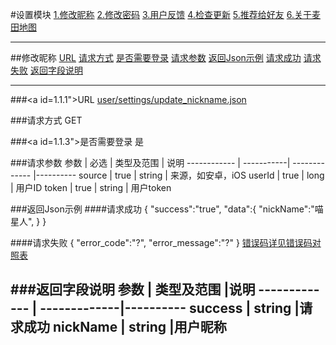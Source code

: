 #设置模块
[1.修改昵称](#1)
[2.修改密码](#2)
[3.用户反馈](#3)
[4.检查更新](#3)
[5.推荐给好友](#4)
[6.关于麦田地图](#5)

---
##<a id="1">修改昵称</a>
[URL](#1.1.1)
[请求方式](#1.1.2)
[是否需要登录](#1.1.3)
[请求参数](#1.1.4)
[返回Json示例](#1.1.5)
[请求成功](#1.1.5.1)
[请求失败](#1.1.5.2)
[返回字段说明](#1.1.6)

-------

###<a id=1.1.1">URL</a>
[user/settings/update_nickname.json](http://api.maitian.com/v1/user/settings/update_nickname.json)

###<a id="1.1.2">请求方式</a>
GET

###<a id=1.1.3">是否需要登录</a>
是

###<a id="1.1.4">请求参数</a>
     参数    | 必选 			| 类型及范围    | 说明
------------ | -----------| ------------- |---------- 
source		   | true		    | string        | 来源，如安卓，iOS
userId       | true		    | long          | 用户ID
token      	 | true		    | string        | 用户token

###<a id="1.1.5">返回Json示例</a>
####<a id="1.1.5.1">请求成功</a>
	{
		"success":"true",
		"data":{
					"nickName":"喵星人",
				}
	}

####<a id="1.1.5.2">请求失败</a>
	{
		"error_code":"?",
		"error_message":"?"
	}
[错误码详见错误码对照表](错误码对照表.md)

###<a id="1.1.6">返回字段说明</a>
     参数     | 类型及范围     |说明
------------- | -------------|---------- 
success		    | string       |请求成功
nickName		  | string       |用户昵称
---

